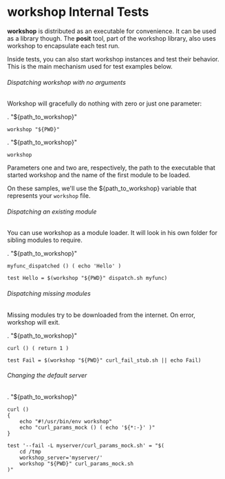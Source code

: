 # **workshop** Internal Tests

**workshop** is distributed as an executable for convenience. It can
be used as a library though. The **posit** tool, part of the workshop
library, also uses workshop to encapsulate each test run.

Inside tests, you can also start workshop instances and test their
behavior. This is the main mechanism used for test examples below.

###### Dispatching workshop with no arguments

Workshop will gracefully do nothing with zero or just one parameter:

[~]:test
	. "${path_to_workshop}"

	workshop "${PWD}"

[~]:test
	. "${path_to_workshop}"

	workshop

Parameters one and two are, respectively, the path to the executable
that started workshop and the name of the first module to be loaded.

On these samples, we'll use the ${path_to_workshop} variable that
represents your `workshop` file.

###### Dispatching an existing module

You can use workshop as a module loader. It will look in his own
folder for sibling modules to require.


[~]:test
	. "${path_to_workshop}"

	myfunc_dispatched () ( echo 'Hello' )

	test Hello = $(workshop "${PWD}" dispatch.sh myfunc)


###### Dispatching missing modules

Missing modules try to be downloaded from the internet. On error,
workshop will exit.

[~]:test
	. "${path_to_workshop}"

	curl () ( return 1 )

	test Fail = $(workshop "${PWD}" curl_fail_stub.sh || echo Fail)

###### Changing the default server

[~]:test
	. "${path_to_workshop}"

	curl ()
	{
		echo "#!/usr/bin/env workshop"
		echo "curl_params_mock () ( echo '${*:-}' )"
	}

	test '--fail -L myserver/curl_params_mock.sh' = "$(
		cd /tmp
		workshop_server='myserver/'
		workshop "${PWD}" curl_params_mock.sh
	)"
